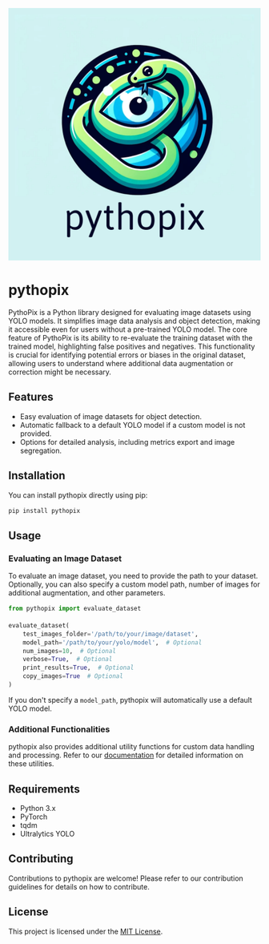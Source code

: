 ![pythopix Logo](https://raw.githubusercontent.com/boriscu/pythopix/main/docs/pythopix.png)

# pythopix

PythoPix is a Python library designed for evaluating image datasets using YOLO models. It simplifies image data analysis and object detection, making it accessible even for users without a pre-trained YOLO model. The core feature of PythoPix is its ability to re-evaluate the training dataset with the trained model, highlighting false positives and negatives. This functionality is crucial for identifying potential errors or biases in the original dataset, allowing users to understand where additional data augmentation or correction might be necessary.

## Features

- Easy evaluation of image datasets for object detection.
- Automatic fallback to a default YOLO model if a custom model is not provided.
- Options for detailed analysis, including metrics export and image segregation.

## Installation

You can install pythopix directly using pip:

```bash
pip install pythopix
```

## Usage

### Evaluating an Image Dataset

To evaluate an image dataset, you need to provide the path to your dataset. Optionally, you can also specify a custom model path, number of images for additional augmentation, and other parameters.

```python
from pythopix import evaluate_dataset

evaluate_dataset(
    test_images_folder='/path/to/your/image/dataset',
    model_path='/path/to/your/yolo/model',  # Optional
    num_images=10,  # Optional
    verbose=True,  # Optional
    print_results=True,  # Optional
    copy_images=True  # Optional
)
```

If you don't specify a `model_path`, pythopix will automatically use a default YOLO model.

### Additional Functionalities

pythopix also provides additional utility functions for custom data handling and processing. Refer to our [documentation](#) for detailed information on these utilities.

## Requirements

- Python 3.x
- PyTorch
- tqdm
- Ultralytics YOLO

## Contributing

Contributions to pythopix are welcome! Please refer to our contribution guidelines for details on how to contribute.

## License

This project is licensed under the [MIT License](LICENSE).
